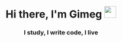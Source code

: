 <h1 align="center">Hi there, I'm Gimeg
<img src=https://giphy.com/embed/NytMLKyiaIh6VH9SPm" height="32"/></h1>
<h3 align="center">I study, I write code, I live</h3>
